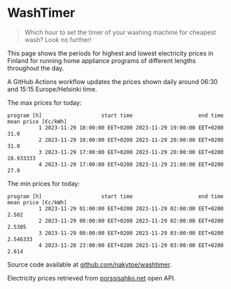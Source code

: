 
# WashTimer

> Which hour to set the timer of your washing machine for cheapest wash? Look no further!

This page shows the periods for highest and lowest electricity prices in Finland 
for running home appliance programs of different lengths throughout the day. 

A GitHub Actions workflow updates the prices shown daily around 06:30 and 15:15 Europe/Helsinki time.

The max prices for today:

	program [h]                   start time                     end time mean price [€c/kWh]
	          1 2023-11-29 18:00:00 EET+0200 2023-11-29 19:00:00 EET+0200                31.0
	          2 2023-11-29 18:00:00 EET+0200 2023-11-29 20:00:00 EET+0200                31.0
	          3 2023-11-29 17:00:00 EET+0200 2023-11-29 20:00:00 EET+0200           28.933333
	          4 2023-11-29 17:00:00 EET+0200 2023-11-29 21:00:00 EET+0200                27.9

The min prices for today:

	program [h]                   start time                     end time mean price [€c/kWh]
	          1 2023-11-29 01:00:00 EET+0200 2023-11-29 02:00:00 EET+0200               2.502
	          2 2023-11-29 00:00:00 EET+0200 2023-11-29 02:00:00 EET+0200              2.5305
	          3 2023-11-29 00:00:00 EET+0200 2023-11-29 03:00:00 EET+0200            2.546333
	          4 2023-11-28 23:00:00 EET+0200 2023-11-29 03:00:00 EET+0200               2.614


Source code available at [github.com/nakytoe/washtimer](https://github.com/nakytoe/washtimer).

Electricity prices retrieved from [porssisahko.net](https://porssisahko.net/api) open API.

